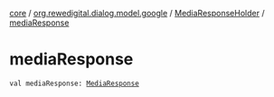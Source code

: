 [core](../../index.md) / [org.rewedigital.dialog.model.google](../index.md) / [MediaResponseHolder](index.md) / [mediaResponse](./media-response.md)

# mediaResponse

`val mediaResponse: `[`MediaResponse`](../-media-response/index.md)